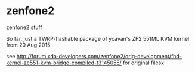 # zenfone2
zenfone2 stuff

So far, just a TWRP-flashable package of ycavan's ZF2 551ML KVM kernel from 20 Aug 2015

see http://forum.xda-developers.com/zenfone2/orig-development/fhd-kernel-ze551-kvm-bridge-compiled-t3145055/ for original filesx
